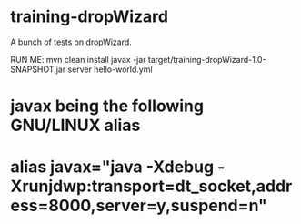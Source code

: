 training-dropWizard
===================

A bunch of tests on dropWizard.

RUN ME:
mvn clean install
javax -jar target/training-dropWizard-1.0-SNAPSHOT.jar server hello-world.yml

# javax being the following GNU/LINUX alias
# alias javax="java -Xdebug -Xrunjdwp:transport=dt_socket,address=8000,server=y,suspend=n"

